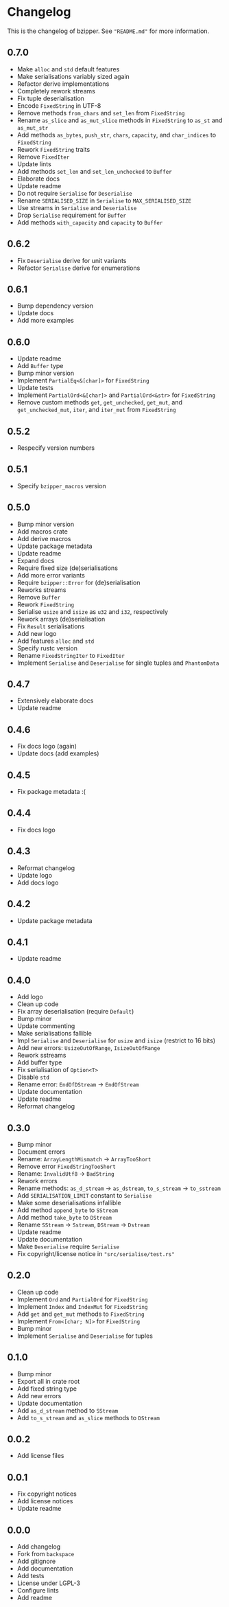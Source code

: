 # Changelog

This is the changelog of bzipper.
See `"README.md"` for more information.

## 0.7.0

* Make `alloc` and `std` default features
* Make serialisations variably sized again
* Refactor derive implementations
* Completely rework streams
* Fix tuple deserialisation
* Encode `FixedString` in UTF-8
* Remove methods `from_chars` and `set_len` from `FixedString`
* Rename `as_slice` and `as_mut_slice` methods in `FixedString` to `as_st` and `as_mut_str`
* Add methods `as_bytes`, `push_str`, `chars`, `capacity`, and `char_indices` to `FixedString`
* Rework `FixedString` traits
* Remove `FixedIter`
* Update lints
* Add methods `set_len` and `set_len_unchecked` to `Buffer`
* Elaborate docs
* Update readme
* Do not require `Serialise` for `Deserialise`
* Rename `SERIALISED_SIZE` in `Serialise` to `MAX_SERIALISED_SIZE`
* Use streams in `Serialise` and `Deserialise`
* Drop `Serialise` requirement for `Buffer`
* Add methods `with_capacity` and `capacity` to `Buffer`

## 0.6.2

* Fix `Deserialise` derive for unit variants
* Refactor `Serialise` derive for enumerations

## 0.6.1

* Bump dependency version
* Update docs
* Add more examples

## 0.6.0

* Update readme
* Add `Buffer` type
* Bump minor version
* Implement `PartialEq<&[char]>` for `FixedString`
* Update tests
* Implement `PartialOrd<&[char]>` and `PartialOrd<&str>` for `FixedString`
* Remove custom methods `get`, `get_unchecked`, `get_mut`, and  `get_unchecked_mut`, `iter`, and `iter_mut` from `FixedString`

## 0.5.2

* Respecify version numbers

## 0.5.1

* Specify `bzipper_macros` version

## 0.5.0

* Bump minor version
* Add macros crate
* Add derive macros
* Update package metadata
* Update readme
* Expand docs
* Require fixed size (de)serialisations
* Add more error variants
* Require `bzipper::Error` for (de)serialisation
* Reworks streams
* Remove `Buffer`
* Rework `FixedString`
* Serialise `usize` and `isize` as `u32` and `i32`, respectively
* Rework arrays (de)serialisation
* Fix `Result` serialisations
* Add new logo
* Add features `alloc` and `std`
* Specify rustc version
* Rename `FixedStringIter` to `FixedIter`
* Implement `Serialise` and `Deserialise` for single tuples and `PhantomData`

## 0.4.7

* Extensively elaborate docs
* Update readme

## 0.4.6

* Fix docs logo (again)
* Update docs (add examples)

## 0.4.5

* Fix package metadata :(

## 0.4.4

* Fix docs logo

## 0.4.3

* Reformat changelog
* Update logo
* Add docs logo

## 0.4.2

* Update package metadata

## 0.4.1

* Update readme

## 0.4.0

* Add logo
* Clean up code
* Fix array deserialisation (require `Default`)
* Bump minor
* Update commenting
* Make serialisations fallible
* Impl `Serialise` and `Deserialise` for `usize` and `isize` (restrict to 16 bits)
* Add new errors: `UsizeOutOfRange`, `IsizeOutOfRange`
* Rework sstreams
* Add buffer type
* Fix serialisation of `Option<T>`
* Disable `std`
* Rename error: `EndOfDStream` -> `EndOfStream`
* Update documentation
* Update readme
* Reformat changelog

## 0.3.0

* Bump minor
* Document errors
* Rename: `ArrayLengthMismatch` -> `ArrayTooShort`
* Remove error `FixedStringTooShort`
* Rename: `InvalidUtf8` -> `BadString`
* Rework errors
* Rename methods: `as_d_stream` -> `as_dstream`, `to_s_stream` -> `to_sstream`
* Add `SERIALISATION_LIMIT` constant to `Serialise`
* Make some deserialisations infallible
* Add method `append_byte` to `SStream`
* Add method `take_byte` to `DStream`
* Rename `SStream` -> `Sstream`, `DStream` -> `Dstream`
* Update readme
* Update documentation
* Make `Deserialise` require `Serialise`
* Fix copyright/license notice in `"src/serialise/test.rs"`

## 0.2.0

* Clean up code
* Implement `Ord` and `PartialOrd` for `FixedString`
* Implement `Index` and `IndexMut` for `FixedString`
* Add `get` and `get_mut` methods to `FixedString`
* Implement `From<[char; N]>` for `FixedString`
* Bump minor
* Implement `Serialise` and `Deserialise` for tuples

## 0.1.0

* Bump minor
* Export all in crate root
* Add fixed string type
* Add new errors
* Update documentation
* Add `as_d_stream` method to `SStream`
* Add `to_s_stream` and `as_slice` methods to `DStream`

## 0.0.2

* Add license files

## 0.0.1

* Fix copyright notices
* Add license notices
* Update readme

## 0.0.0

* Add changelog
* Fork from `backspace`
* Add gitignore
* Add documentation
* Add tests
* License under LGPL-3
* Configure lints
* Add readme
